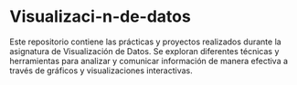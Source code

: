 # Visualizaci-n-de-datos
Este repositorio contiene las prácticas y proyectos realizados durante la asignatura de Visualización de Datos. Se exploran diferentes técnicas y herramientas para analizar y comunicar información de manera efectiva a través de gráficos y visualizaciones interactivas.

